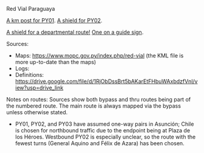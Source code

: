 Red Vial Paraguaya

[A km post for PY01](https://www.mapillary.com/app/?lat=-25.443536299998&lng=-57.535598200002&z=17&pKey=1461711677907949&focus=photo&x=0.7831724510372386&y=0.5768438009984485&zoom=2.981954841444413). [A shield for PY02](https://youtu.be/uETz6uABdCc?t=25).

[A shield for a departmental route!](https://www.mapillary.com/app/?lat=-25.511454699998&lng=-57.4189854&z=16.80116545073889&pKey=880663240042113&focus=photo&x=0.7591121869502883&y=0.5225833263636896&zoom=1.2344023304685205) [One on a guide sign](https://youtu.be/CUTpybWFNS8?t=1292).

Sources:
* Maps: https://www.mopc.gov.py/index.php/red-vial (the KML file is more up-to-date than the maps)
* Logs: 
* Definitions: https://drive.google.com/file/d/1RjObDssBrt5bAKarEtFHbuWAxbdzfVnl/view?usp=drive_link

Notes on routes:
Sources show both bypass and thru routes being part of the numbered route. The main route is always mapped via the bypass unless otherwise stated.
* PY01, PY02, and PY03 have assumed one-way pairs in Asunción; Chile is chosen for northbound traffic due to the endpoint being at Plaza de los Héroes. Westbound PY02 is especially unclear, so the route with the fewest turns (General Aquino and Félix de Azara) has been chosen.
